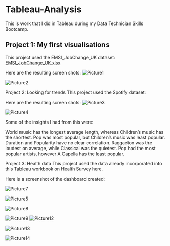 
# Tableau-Analysis
This is work that I did in Tableau during my Data Technician Skills Bootcamp.

## Project 1: My first visualisations

This project used the EMSI_JobChange_UK dataset: [EMSI_JobChange_UK.xlsx](https://github.com/user-attachments/files/20266807/EMSI_JobChange_UK.xlsx)

Here are the resulting screen shots:
![Picture1](https://github.com/user-attachments/assets/af77f227-b826-43ef-a150-b5475c72da13)


![Picture2](https://github.com/user-attachments/assets/08cc9e38-18a0-4ef4-8fdf-ad5d8dd3295b)

Project 2: Looking for trends
This project used the Spotify dataset:


Here are the resulting screen shots:
![Picture3](https://github.com/user-attachments/assets/63a09182-a866-43cb-8a38-d424b02e5da0)

![Picture4](https://github.com/user-attachments/assets/b1cd36e5-43de-419e-913e-73020794ccfb)

Some of the insights I had from this were:

World music has the longest average length, whereas Children’s music has the shortest.
Pop was most popular, but Children’s music was least popular.
Duration and Popularity have no clear correlation.
Raggaeton was the loudest on average, while Classical was the quietest.
Pop had the most popular artists, however A Capella has the least popular.

Project 3: Health data
This project used the data already incorporated into this Tableau workbook on Health Survey here.

Here is a screenshot of the dashboard created:

![Picture7](https://github.com/user-attachments/assets/4090c2cd-cd0b-41b4-a892-213a8fbd7c3f)


![Picture5](https://github.com/user-attachments/assets/160a140d-f2b0-4027-8422-5cf0e068c065)


![Picture8](https://github.com/user-attachments/assets/987ea4c4-73f6-4ebb-9f7f-5ccd78b1acb9)

![Picture9](https://github.com/user-attachments/assets/427ffd42-97ac-49c6-a12f-5c7bb2496d3c)
![Picture12](https://github.com/user-attachments/assets/f939f64a-c38f-4985-943d-8bdebf8434b3)

![Picture13](https://github.com/user-attachments/assets/be425a5f-374d-4dac-9eba-ec26edb6fa00)

![Picture14](https://github.com/user-attachments/assets/79dc77d0-3723-4d3f-b8f1-a8fcc7b6a395)





